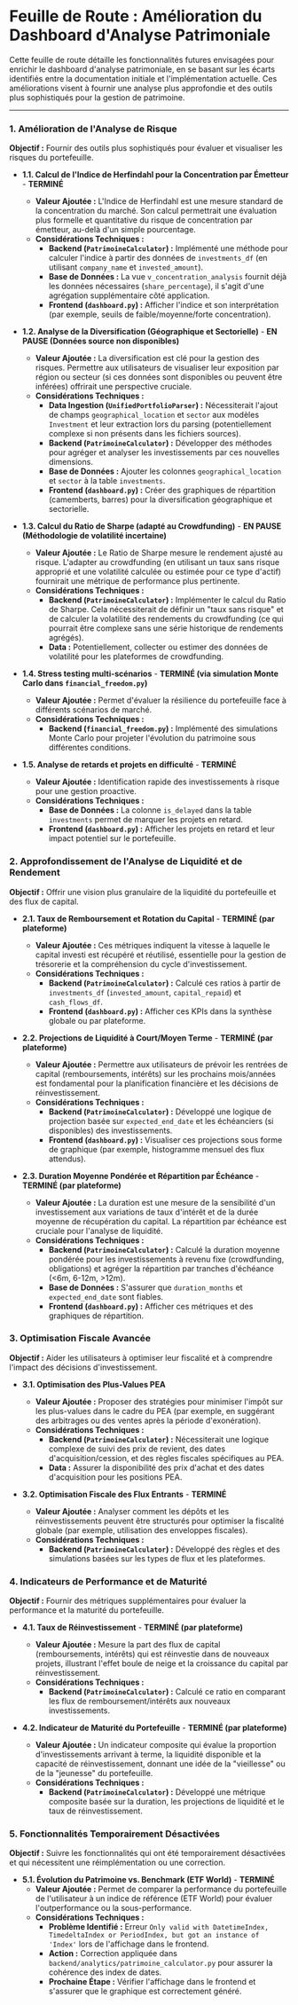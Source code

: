 # Feuille de Route : Amélioration du Dashboard d'Analyse Patrimoniale

Cette feuille de route détaille les fonctionnalités futures envisagées pour enrichir le dashboard d'analyse patrimoniale, en se basant sur les écarts identifiés entre la documentation initiale et l'implémentation actuelle. Ces améliorations visent à fournir une analyse plus approfondie et des outils plus sophistiqués pour la gestion de patrimoine.

---

### 1. Amélioration de l'Analyse de Risque

**Objectif :** Fournir des outils plus sophistiqués pour évaluer et visualiser les risques du portefeuille.

*   **1.1. Calcul de l'Indice de Herfindahl pour la Concentration par Émetteur** - **TERMINÉ**
    *   **Valeur Ajoutée :** L'Indice de Herfindahl est une mesure standard de la concentration du marché. Son calcul permettrait une évaluation plus formelle et quantitative du risque de concentration par émetteur, au-delà d'un simple pourcentage.
    *   **Considérations Techniques :**
        *   **Backend (`PatrimoineCalculator`) :** Implémenté une méthode pour calculer l'indice à partir des données de `investments_df` (en utilisant `company_name` et `invested_amount`).
        *   **Base de Données :** La vue `v_concentration_analysis` fournit déjà les données nécessaires (`share_percentage`), il s'agit d'une agrégation supplémentaire côté application.
        *   **Frontend (`dashboard.py`) :** Afficher l'indice et son interprétation (par exemple, seuils de faible/moyenne/forte concentration).

*   **1.2. Analyse de la Diversification (Géographique et Sectorielle)** - **EN PAUSE (Données source non disponibles)**
    *   **Valeur Ajoutée :** La diversification est clé pour la gestion des risques. Permettre aux utilisateurs de visualiser leur exposition par région ou secteur (si ces données sont disponibles ou peuvent être inférées) offrirait une perspective cruciale.
    *   **Considérations Techniques :**
        *   **Data Ingestion (`UnifiedPortfolioParser`) :** Nécessiterait l'ajout de champs `geographical_location` et `sector` aux modèles `Investment` et leur extraction lors du parsing (potentiellement complexe si non présents dans les fichiers sources).
        *   **Backend (`PatrimoineCalculator`) :** Développer des méthodes pour agréger et analyser les investissements par ces nouvelles dimensions.
        *   **Base de Données :** Ajouter les colonnes `geographical_location` et `sector` à la table `investments`.
        *   **Frontend (`dashboard.py`) :** Créer des graphiques de répartition (camemberts, barres) pour la diversification géographique et sectorielle.

*   **1.3. Calcul du Ratio de Sharpe (adapté au Crowdfunding)** - **EN PAUSE (Méthodologie de volatilité incertaine)**
    *   **Valeur Ajoutée :** Le Ratio de Sharpe mesure le rendement ajusté au risque. L'adapter au crowdfunding (en utilisant un taux sans risque approprié et une volatilité calculée ou estimée pour ce type d'actif) fournirait une métrique de performance plus pertinente.
    *   **Considérations Techniques :**
        *   **Backend (`PatrimoineCalculator`) :** Implémenter le calcul du Ratio de Sharpe. Cela nécessiterait de définir un "taux sans risque" et de calculer la volatilité des rendements du crowdfunding (ce qui pourrait être complexe sans une série historique de rendements agrégés).
        *   **Data :** Potentiellement, collecter ou estimer des données de volatilité pour les plateformes de crowdfunding.

*   **1.4. Stress testing multi-scénarios** - **TERMINÉ (via simulation Monte Carlo dans `financial_freedom.py`)**
    *   **Valeur Ajoutée :** Permet d'évaluer la résilience du portefeuille face à différents scénarios de marché.
    *   **Considérations Techniques :**
        *   **Backend (`financial_freedom.py`) :** Implémenté des simulations Monte Carlo pour projeter l'évolution du patrimoine sous différentes conditions.

*   **1.5. Analyse de retards et projets en difficulté** - **TERMINÉ**
    *   **Valeur Ajoutée :** Identification rapide des investissements à risque pour une gestion proactive.
    *   **Considérations Techniques :**
        *   **Base de Données :** La colonne `is_delayed` dans la table `investments` permet de marquer les projets en retard.
        *   **Frontend (`dashboard.py`) :** Afficher les projets en retard et leur impact potentiel sur le portefeuille.

### 2. Approfondissement de l'Analyse de Liquidité et de Rendement

**Objectif :** Offrir une vision plus granulaire de la liquidité du portefeuille et des flux de capital.

*   **2.1. Taux de Remboursement et Rotation du Capital** - **TERMINÉ (par plateforme)**
    *   **Valeur Ajoutée :** Ces métriques indiquent la vitesse à laquelle le capital investi est récupéré et réutilisé, essentielle pour la gestion de trésorerie et la compréhension du cycle d'investissement.
    *   **Considérations Techniques :**
        *   **Backend (`PatrimoineCalculator`) :** Calculé ces ratios à partir de `investments_df` (`invested_amount`, `capital_repaid`) et `cash_flows_df`.
        *   **Frontend (`dashboard.py`) :** Afficher ces KPIs dans la synthèse globale ou par plateforme.

*   **2.2. Projections de Liquidité à Court/Moyen Terme** - **TERMINÉ (par plateforme)**
    *   **Valeur Ajoutée :** Permettre aux utilisateurs de prévoir les rentrées de capital (remboursements, intérêts) sur les prochains mois/années est fondamental pour la planification financière et les décisions de réinvestissement.
    *   **Considérations Techniques :**
        *   **Backend (`PatrimoineCalculator`) :** Développé une logique de projection basée sur `expected_end_date` et les échéanciers (si disponibles) des investissements.
        *   **Frontend (`dashboard.py`) :** Visualiser ces projections sous forme de graphique (par exemple, histogramme mensuel des flux attendus).

*   **2.3. Duration Moyenne Pondérée et Répartition par Échéance** - **TERMINÉ (par plateforme)**
    *   **Valeur Ajoutée :** La duration est une mesure de la sensibilité d'un investissement aux variations de taux d'intérêt et de la durée moyenne de récupération du capital. La répartition par échéance est cruciale pour l'analyse de liquidité.
    *   **Considérations Techniques :**
        *   **Backend (`PatrimoineCalculator`) :** Calculé la duration moyenne pondérée pour les investissements à revenu fixe (crowdfunding, obligations) et agréger la répartition par tranches d'échéance (<6m, 6-12m, >12m).
        *   **Base de Données :** S'assurer que `duration_months` et `expected_end_date` sont fiables.
        *   **Frontend (`dashboard.py`) :** Afficher ces métriques et des graphiques de répartition.

### 3. Optimisation Fiscale Avancée

**Objectif :** Aider les utilisateurs à optimiser leur fiscalité et à comprendre l'impact des décisions d'investissement.

*   **3.1. Optimisation des Plus-Values PEA**
    *   **Valeur Ajoutée :** Proposer des stratégies pour minimiser l'impôt sur les plus-values dans le cadre du PEA (par exemple, en suggérant des arbitrages ou des ventes après la période d'exonération).
    *   **Considérations Techniques :**
        *   **Backend (`PatrimoineCalculator`) :** Nécessiterait une logique complexe de suivi des prix de revient, des dates d'acquisition/cession, et des règles fiscales spécifiques au PEA.
        *   **Data :** Assurer la disponibilité des prix d'achat et des dates d'acquisition pour les positions PEA.

*   **3.2. Optimisation Fiscale des Flux Entrants** - **TERMINÉ**
    *   **Valeur Ajoutée :** Analyser comment les dépôts et les réinvestissements peuvent être structurés pour optimiser la fiscalité globale (par exemple, utilisation des enveloppes fiscales).
    *   **Considérations Techniques :**
        *   **Backend (`PatrimoineCalculator`) :** Développé des règles et des simulations basées sur les types de flux et les plateformes.

### 4. Indicateurs de Performance et de Maturité

**Objectif :** Fournir des métriques supplémentaires pour évaluer la performance et la maturité du portefeuille.

*   **4.1. Taux de Réinvestissement** - **TERMINÉ (par plateforme)**
    *   **Valeur Ajoutée :** Mesure la part des flux de capital (remboursements, intérêts) qui est réinvestie dans de nouveaux projets, illustrant l'effet boule de neige et la croissance du capital par réinvestissement.
    *   **Considérations Techniques :**
        *   **Backend (`PatrimoineCalculator`) :** Calculé ce ratio en comparant les flux de remboursement/intérêts aux nouveaux investissements.

*   **4.2. Indicateur de Maturité du Portefeuille** - **TERMINÉ (par plateforme)**
    *   **Valeur Ajoutée :** Un indicateur composite qui évalue la proportion d'investissements arrivant à terme, la liquidité disponible et la capacité de réinvestissement, donnant une idée de la "vieillesse" ou de la "jeunesse" du portefeuille.
    *   **Considérations Techniques :**
        *   **Backend (`PatrimoineCalculator`) :** Développé une métrique composite basée sur la duration, les projections de liquidité et le taux de réinvestissement.

### 5. Fonctionnalités Temporairement Désactivées

**Objectif :** Suivre les fonctionnalités qui ont été temporairement désactivées et qui nécessitent une réimplémentation ou une correction.

*   **5.1. Évolution du Patrimoine vs. Benchmark (ETF World)** - **TERMINÉ**
    *   **Valeur Ajoutée :** Permet de comparer la performance du portefeuille de l'utilisateur à un indice de référence (ETF World) pour évaluer l'outperformance ou la sous-performance.
    *   **Considérations Techniques :**
        *   **Problème Identifié :** Erreur `Only valid with DatetimeIndex, TimedeltaIndex or PeriodIndex, but got an instance of 'Index'` lors de l'affichage dans le frontend.
        *   **Action :** Correction appliquée dans `backend/analytics/patrimoine_calculator.py` pour assurer la cohérence des index de dates.
        *   **Prochaine Étape :** Vérifier l'affichage dans le frontend et s'assurer que le graphique est correctement généré.
